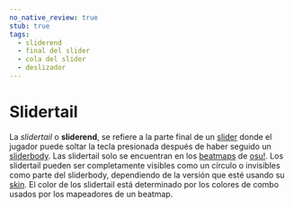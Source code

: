 ```yaml
---
no_native_review: true
stub: true
tags:
  - sliderend
  - final del slider
  - cola del slider
  - deslizador
---
```


# Slidertail

La *slidertail* o **sliderend**, se refiere a la parte final de un [slider](/wiki/Hit_object/Slider) donde el jugador puede soltar la tecla presionada después de haber seguido un [sliderbody](/wiki/Hit_object/Sliderbody). Las slidertail solo se encuentran en los [beatmaps](/wiki/Beatmap) de [osu!](/wiki/Game_mode/osu!). Los slidertail pueden ser completamente visibles como un círculo o invisibles como parte del sliderbody, dependiendo de la versión que esté usando su [skin](/wiki/Skin). El color de los slidertail está determinado por los colores de combo usados por los mapeadores de un beatmap.
